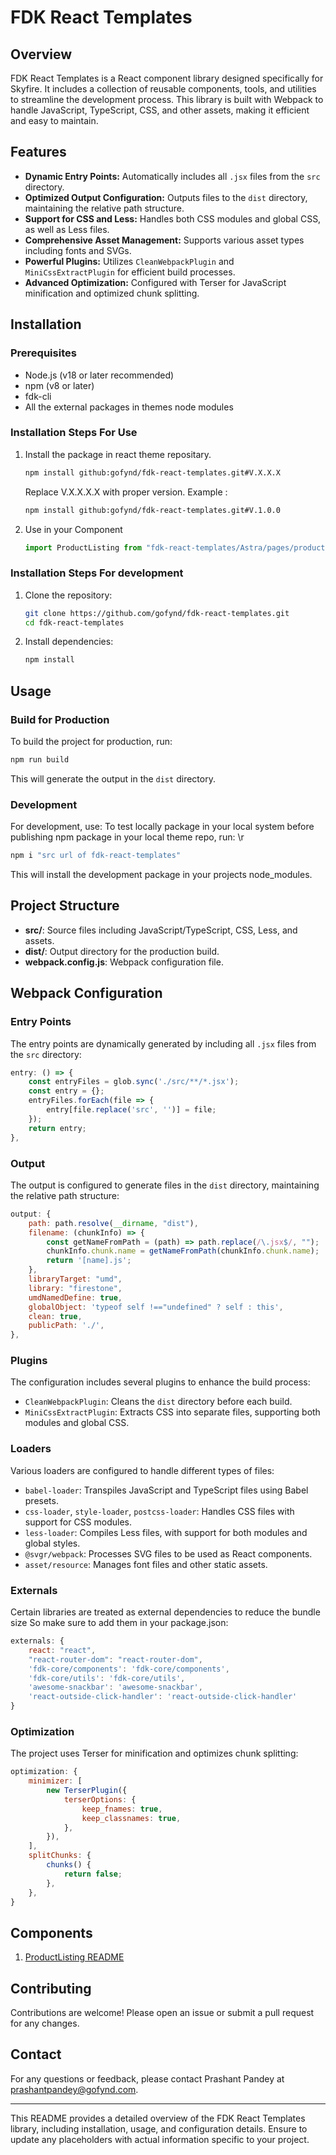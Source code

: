 # FDK React Templates

## Overview

FDK React Templates is a React component library designed specifically for Skyfire. It includes a collection of reusable components, tools, and utilities to streamline the development process. This library is built with Webpack to handle JavaScript, TypeScript, CSS, and other assets, making it efficient and easy to maintain.

## Features

- **Dynamic Entry Points:** Automatically includes all `.jsx` files from the `src` directory.
- **Optimized Output Configuration:** Outputs files to the `dist` directory, maintaining the relative path structure.
- **Support for CSS and Less:** Handles both CSS modules and global CSS, as well as Less files.
- **Comprehensive Asset Management:** Supports various asset types including fonts and SVGs.
- **Powerful Plugins:** Utilizes `CleanWebpackPlugin` and `MiniCssExtractPlugin` for efficient build processes.
- **Advanced Optimization:** Configured with Terser for JavaScript minification and optimized chunk splitting.

## Installation

### Prerequisites

- Node.js (v18 or later recommended)
- npm (v8 or later)
- fdk-cli
- All the external packages in themes node modules 
### Installation Steps For Use

1. Install the package in react theme repositary.
    ````bash
    npm install github:gofynd/fdk-react-templates.git#V.X.X.X
    ````
    Replace V.X.X.X.X with proper version.
    Example : 
    
    ````bash 
    npm install github:gofynd/fdk-react-templates.git#V.1.0.0
    ````
2. Use in your Component 
    ```jsx
    import ProductListing from "fdk-react-templates/Astra/pages/product-listing/product-listing.js";
    ````

### Installation Steps For development 

1. Clone the repository:
   ```bash
   git clone https://github.com/gofynd/fdk-react-templates.git
   cd fdk-react-templates
   ```

2. Install dependencies:
   ```bash
   npm install
   ```

## Usage

### Build for Production

To build the project for production, run:
```bash
npm run build
```
This will generate the output in the `dist` directory.

### Development

For development, use:
To test locally package in your local system before publishing npm package in your local theme repo, run: \r
```bash
npm i "src url of fdk-react-templates"
```

This will install the development package in your projects node_modules.

## Project Structure

- **src/**: Source files including JavaScript/TypeScript, CSS, Less, and assets.
- **dist/**: Output directory for the production build.
- **webpack.config.js**: Webpack configuration file.

## Webpack Configuration

### Entry Points

The entry points are dynamically generated by including all `.jsx` files from the `src` directory:
```javascript
entry: () => {
    const entryFiles = glob.sync('./src/**/*.jsx');
    const entry = {};
    entryFiles.forEach(file => {
        entry[file.replace('src', '')] = file;
    });
    return entry;
},
```

### Output

The output is configured to generate files in the `dist` directory, maintaining the relative path structure:
```javascript
output: {
    path: path.resolve(__dirname, "dist"),
    filename: (chunkInfo) => {
        const getNameFromPath = (path) => path.replace(/\.jsx$/, "");
        chunkInfo.chunk.name = getNameFromPath(chunkInfo.chunk.name);
        return '[name].js';
    },
    libraryTarget: "umd",
    library: "firestone",
    umdNamedDefine: true,
    globalObject: 'typeof self !=="undefined" ? self : this',
    clean: true,
    publicPath: './',
},
```

### Plugins

The configuration includes several plugins to enhance the build process:
- `CleanWebpackPlugin`: Cleans the `dist` directory before each build.
- `MiniCssExtractPlugin`: Extracts CSS into separate files, supporting both modules and global CSS.

### Loaders

Various loaders are configured to handle different types of files:
- `babel-loader`: Transpiles JavaScript and TypeScript files using Babel presets.
- `css-loader`, `style-loader`, `postcss-loader`: Handles CSS files with support for CSS modules.
- `less-loader`: Compiles Less files, with support for both modules and global styles.
- `@svgr/webpack`: Processes SVG files to be used as React components.
- `asset/resource`: Manages font files and other static assets.

### Externals

Certain libraries are treated as external dependencies to reduce the bundle size So make sure to add them in your package.json:
```javascript
externals: {
    react: "react",
    "react-router-dom": "react-router-dom",
    'fdk-core/components': 'fdk-core/components',
    'fdk-core/utils': 'fdk-core/utils',
    'awesome-snackbar': 'awesome-snackbar',
    'react-outside-click-handler': 'react-outside-click-handler'
}
```

### Optimization

The project uses Terser for minification and optimizes chunk splitting:
```javascript
optimization: {
    minimizer: [
        new TerserPlugin({
            terserOptions: {
                keep_fnames: true,
                keep_classnames: true,
            },
        }),
    ],
    splitChunks: {
        chunks() {
            return false;
        },
    },
}
```
## Components 

1. [ProductListing README](src/Astra/pages/product-listing/README.md)


## Contributing

Contributions are welcome! Please open an issue or submit a pull request for any changes.

## Contact

For any questions or feedback, please contact Prashant Pandey at [prashantpandey@gofynd.com](mailto:prashantpandey@gofynd.com).

---

This README provides a detailed overview of the FDK React Templates library, including installation, usage, and configuration details. Ensure to update any placeholders with actual information specific to your project.